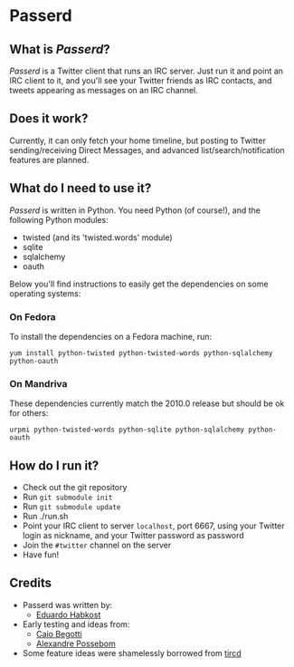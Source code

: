 Passerd
=======

What is _Passerd_?
------------------

_Passerd_ is a Twitter client that runs an IRC server. Just run it and point an
IRC client to it, and you'll see your Twitter friends as IRC contacts, and
tweets appearing as messages on an IRC channel.

Does it work?
-------------

Currently, it can only fetch your home timeline, but posting to Twitter
sending/receiving Direct Messages, and advanced list/search/notification
features are planned.


What do I need to use it?
-------------------------

_Passerd_ is written in Python. You need Python (of course!), and the following
Python modules:

* twisted (and its 'twisted.words' module)
* sqlite
* sqlalchemy
* oauth


Below you'll find instructions to easily get the dependencies on some operating
systems:

### On Fedora

To install the dependencies on a Fedora machine, run:

	yum install python-twisted python-twisted-words python-sqlalchemy python-oauth


### On Mandriva

These dependencies currently match the 2010.0 release but should be ok for others:

	urpmi python-twisted-words python-sqlite python-sqlalchemy python-oauth


How do I run it?
----------------

* Check out the git repository
* Run `git submodule init`
* Run `git submodule update`
* Run ./run.sh
* Point your IRC client to server `localhost`, port 6667, using your
  Twitter login as nickname, and your Twitter password as password
* Join the `#twitter` channel on the server
* Have fun!


Credits
-------

* Passerd was written by:
  * [Eduardo Habkost](http://twitter.com/ehabkost)
* Early testing and ideas from:
  * [Caio Begotti](http://twitter.com/caio1982)
  * [Alexandre Possebom](http://twitter.com/possebom)
* Some feature ideas were shamelessly borrowed from [tircd][tircd]


[tircd]: http://code.google.com/p/tircd/
